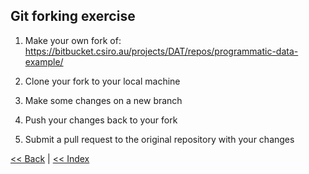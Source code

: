 ## Git forking exercise  
  
1. Make your own fork of:  
https://bitbucket.csiro.au/projects/DAT/repos/programmatic-data-example/  
  
2. Clone your fork to your local machine  

3. Make some changes on a new branch  

4. Push your changes back to your fork  

5. Submit a pull request to the original repository with your changes  
  

[<< Back](05-git-pm-activity.md)  |  [<< Index](index.md)  
  
